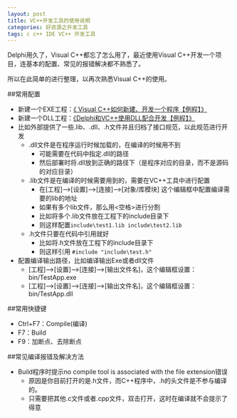 ```yaml
---
layout: post
title: VC++开发工具的使用说明
categories: 好资源之开发工具 
tags: c c++ IDE VC++ 开发工具
---
```


Delphi用久了，Visual C++都忘了怎么用了，最近使用Visual C++开发一个项目，连基本的配置、常见的报错解决都不熟悉了。

所以在此简单的进行整理，以再次熟悉Visual C++的使用。

##常用配置

* 新建一个EXE工程：[《 Visual C++如何新建、开发一个程序【例程】》](http://www.xumenger.com/new-visual-cpp-20160503/)
* 新建一个DLL工程：[《Delphi和VC++使用DLL配合开发【例程】》](http://www.xumenger.com/delphi-cpp-dll-20160412/)
* 比如外部提供了一些.lib、.dll、.h文件并且归档了接口规范，以此规范进行开发
	* .dll文件是在程序运行时候加载的，在编译的时候用不到
		* 可能需要在代码中指定.dll的路径
		* 然后部署时将.dll放到正确的路径下（是程序对应的目录，而不是源码的对应目录）
	* .lib文件是在编译的时候需要用到的，需要在VC++工具中进行配置
		* 在[工程]-->[设置]-->[连接]-->[对象/库模块]  这个编辑框中配置编译需要的lib的地址
		* 如果有多个lib文件，那么用<空格>进行分割
		* 比如将多个.lib文件放在工程下的include目录下
		* 则这样配置`include\test1.lib include\test2.lib`
	* .h文件只要在代码中引用就好
		* 比如将.h文件放在工程下的include目录下
		* 则这样引用 `#include "include\test.h"`
* 配置编译输出路径，比如编译输出Exe或者dll文件
	* [工程]-->[设置]-->[连接]-->[输出文件名]，这个编辑框设置：bin/TestApp.exe
	* [工程]-->[设置]-->[连接]-->[输出文件名]，这个编辑框设置：bin/TestApp.dll

##常用快捷键

* Ctrl+F7：Compile(编译)
* F7：Build
* F9：加断点、去除断点

##常见编译报错及解决方法

* Build程序时提示no compile tool is associated with the file extension错误
	* 原因是你目前打开的是.h文件，而C++程序中，.h的头文件是不参与编译的。
	* 只需要把其他.c文件或者.cpp文件，双击打开，这时在编译就不会提示了得意
